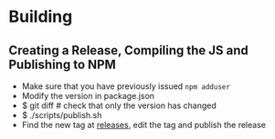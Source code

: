 # Building

## Creating a Release, Compiling the JS and Publishing to NPM

  - Make sure that you have previously issued `npm adduser`
  - Modify the version in package.json
  - $ git diff # check that only the version has changed
  - $ ./scripts/publish.sh
  - Find the new tag at [releases](https://github.com/redgeoff/mson/releases), edit the tag and publish the release